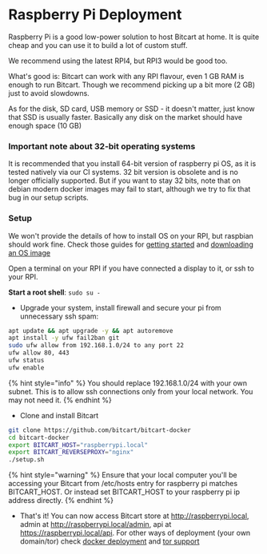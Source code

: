 # Raspberry Pi Deployment

Raspberry Pi is a good low-power solution to host Bitcart at home. It is quite cheap and you can use it to build a lot of custom stuff.

We recommend using the latest RPI4, but RPI3 would be good too.

What's good is: Bitcart can work with any RPI flavour, even 1 GB RAM is enough to run Bitcart. Though we recommend picking up a bit more (2 GB) just to avoid slowdowns.

As for the disk, SD card, USB memory or SSD - it doesn't matter, just know that SSD is usually faster. Basically any disk on the market should have enough space (10 GB)

### Important note about 32-bit operating systems

It is recommended that you install 64-bit version of raspberry pi OS, as it is tested natively via our CI systems. 32 bit version is obsolete and is no longer officially supported. But if you want to stay 32 bits, note that on debian modern docker images may fail to start, although we try to fix that bug in our setup scripts.

### Setup

We won't provide the details of how to install OS on your RPI, but raspbian should work fine. Check those guides for [getting started](https://www.raspberrypi.com/documentation/computers/getting-started.html) and [downloading an OS image](https://www.raspberrypi.com/software/)

Open a terminal on your RPI if you have connected a display to it, or ssh to your RPI.

**Start a root shell**: `sudo su -`

* Upgrade your system, install firewall and secure your pi from unnecessary ssh spam:

```bash
apt update && apt upgrade -y && apt autoremove
apt install -y ufw fail2ban git
sudo ufw allow from 192.168.1.0/24 to any port 22
ufw allow 80, 443
ufw status
ufw enable
```

{% hint style="info" %}
You should replace 192.168.1.0/24 with your own subnet. This is to allow ssh connections only from your local network. You may not need it.
{% endhint %}

* Clone and install Bitcart

```bash
git clone https://github.com/bitcart/bitcart-docker
cd bitcart-docker
export BITCART_HOST="raspberrypi.local"
export BITCART_REVERSEPROXY="nginx"
./setup.sh
```

{% hint style="warning" %}
Ensure that your local computer you'll be accessing your Bitcart from /etc/hosts entry for raspberry pi matches BITCART\_HOST. Or instead set BITCART\_HOST to your raspberry pi ip address directly.
{% endhint %}

* That's it! You can now access Bitcart store at http://raspberrypi.local, admin at http://raspberrypi.local/admin, api at https://raspberrypi.local/api. For other ways of deployment (your own domain/tor) check [docker deployment](docker.md) and [tor support](../guides/tor.md)
